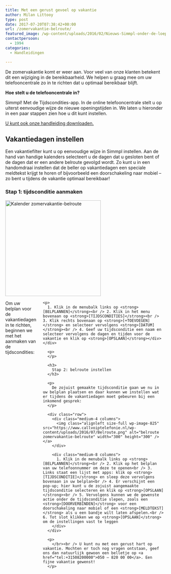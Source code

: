```yaml
---
title: Met een gerust gevoel op vakantie
author: Milan Littooy
type: post
date: 2017-07-20T07:38:42+00:00
url: /zomervakantie-belroute/
featured_image: /wp-content/uploads/2016/02/Nieuws-Simmpl-onder-de-loep-200x76.png
contactpersoon:
  - 1994
categories:
  - Handleidingen

---
```

De zomervakantie komt er weer aan. Voor veel van onze klanten betekent dit een wijziging in de bereikbaarheid. We helpen u graag mee om uw telefooncentrale zo in te richten dat u optimaal bereikbaar blijft.

<!--more-->


  
**Hoe stelt u de telefooncentrale in?**

Simmpl! Met de Tijdscondities-app. In de online telefooncentrale stelt u op uiterst eenvoudige wijze de nieuwe openingstijden in. We laten u hieronder in een paar stappen zien hoe u dit kunt instellen. 
  
<a href="https://www.simmpl.nl/downloads/Simmpl_handleiding_vakantie-instelling-telefooncentrale.pdf" target="_blank">U kunt ook onze handleiding downloaden.</a>



## Vakantiedagen instellen

Een vakantiefilter kunt u op eenvoudige wijze in Simmpl instellen. Aan de hand van handige kalenders selecteert u de dagen dat u gesloten bent of de dagen dat er een andere belroute gevolgd wordt. Zo kunt u in een handomdraai instellen dat de beller op vakantiedagen een speciale meldtekst krijgt te horen of bijvoorbeeld een doorschakeling naar mobiel – zo bent u tijdens de vakantie optimaal bereikbaar!

### Stap 1: tijdsconditie aanmaken

<div class="row">
  <div class="medium-4 columns">
    <img class="alignleft size-full wp-image-825" src="https://www.callvoiptelefonie.nl/wp-content/uploads/2016/07/Kalender.png" alt="Kalender zomervakantie-belroute" width="300" height="300" /></a>
  </div>
  
  <div class="medium-8 columns">
    <p>
      Om uw belplan voor de vakantiedagen in te richten, beginnen we met het aanmaken van de tijdscondities:
    </p>
    
    <p>
      1. Klik in de menubalk links op <strong>[BELPLANNEN]</strong><br /> 2. Klik in het menu bovenaan op <strong>[TIJDSCONDITIES]</strong><br /> 3. Klik rechts bovenaan op <strong>[+TOEVOEGEN]</strong> en selecteer vervolgens <strong>[DATUM]</strong><br /> 4. Geef uw tijdsconditie een naam en selecteer vervolgens de dagen en tijden voor de vakantie en klik op <strong>[OPSLAAN]</strong></div> </div> 
      
      <p>
      </p>
      
      <h3>
        Stap 2: belroute instellen
      </h3>
      
      <p>
        De zojuist gemaakte tijdsconditie gaan we nu in uw belplan plaatsen en daar kunnen we instellen wat er tijdens de vakantiedagen moet gebeuren bij een inkomend gesprek:
      </p>
      
      <div class="row">
        <div class="medium-4 columns">
          <img class="alignleft size-full wp-image-825" src="https://www.callvoiptelefonie.nl/wp-content/uploads/2016/07/Belroute.png" alt="belroute zomervakantie-belroute" width="300" height="300" /></a>
        </div>
        
        <div class="medium-8 columns">
          1. Klik in de menubalk links op <strong>[BELPLANNEN]</strong><br /> 2. Klik op het belplan van uw telefoonnummer om deze te openen<br /> 3. Links staat een lijst met apps: klik op <strong>[TIJDSCONDITIE]</strong> en sleep deze vervolgens bovenaan in uw belplan<br /> 4. Er verschijnt een pop-up; hier kunt u de zojuist aangemaakte tijdsconditie selecteren en klik op <strong>[OPSLAAN]</strong><br /> 5. Vervolgens kunnen we de gewenste actie onder de tijdsconditie slepen, zoals een <strong>[DOORVERBINDEN]</strong> voor een doorschakeling naar mobiel of een <strong>[MELDTEKST]</strong> als u een bandje wilt laten afspelen.<br /> 6. Tot slot klikken we op <strong>[OPSLAAN]</strong> om de instellingen vast te leggen
        </div>
      </div>
      
      <p>
        </br><br /> U kunt nu met een gerust hart op vakantie. Mochten er toch nog vragen ontstaan, geef ons dan natuurlijk gewoon een belletje op <a href="tel:+31508200000">050 – 820 00 00</a>. Een fijne vakantie gewenst!
      </p>